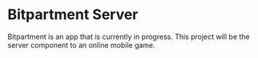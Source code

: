 # Bitpartment Server

Bitpartment is an app that is currently in progress. This project will be
the server component to an online mobile game.
